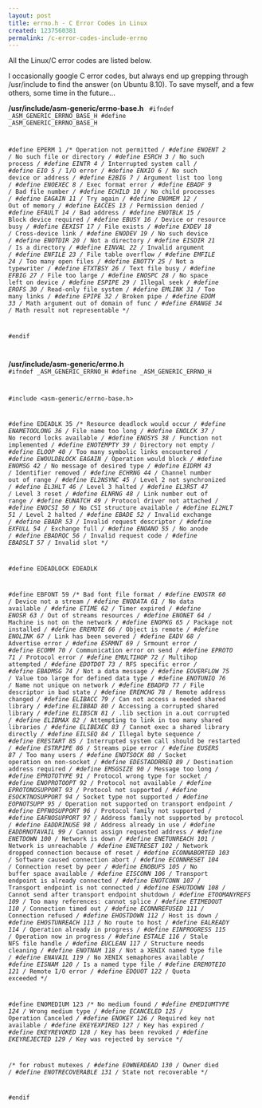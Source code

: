 ```yaml
--- 
layout: post
title: errno.h - C Error Codes in Linux
created: 1237560381
permalink: /c-error-codes-include-errno
---
```

All the Linux/C error codes are listed below.

I occasionally google C error codes, but always end up grepping through /usr/include to find the answer (on Ubuntu 8.10).  To save myself, and a few others, some time in the future...

<strong>/usr/include/asm-generic/errno-base.h</strong>
<code type='c'>
#ifndef _ASM_GENERIC_ERRNO_BASE_H
#define _ASM_GENERIC_ERRNO_BASE_H

#define	EPERM		 1	/* Operation not permitted */
#define	ENOENT		 2	/* No such file or directory */
#define	ESRCH		 3	/* No such process */
#define	EINTR		 4	/* Interrupted system call */
#define	EIO		 5	/* I/O error */
#define	ENXIO		 6	/* No such device or address */
#define	E2BIG		 7	/* Argument list too long */
#define	ENOEXEC		 8	/* Exec format error */
#define	EBADF		 9	/* Bad file number */
#define	ECHILD		10	/* No child processes */
#define	EAGAIN		11	/* Try again */
#define	ENOMEM		12	/* Out of memory */
#define	EACCES		13	/* Permission denied */
#define	EFAULT		14	/* Bad address */
#define	ENOTBLK		15	/* Block device required */
#define	EBUSY		16	/* Device or resource busy */
#define	EEXIST		17	/* File exists */
#define	EXDEV		18	/* Cross-device link */
#define	ENODEV		19	/* No such device */
#define	ENOTDIR		20	/* Not a directory */
#define	EISDIR		21	/* Is a directory */
#define	EINVAL		22	/* Invalid argument */
#define	ENFILE		23	/* File table overflow */
#define	EMFILE		24	/* Too many open files */
#define	ENOTTY		25	/* Not a typewriter */
#define	ETXTBSY		26	/* Text file busy */
#define	EFBIG		27	/* File too large */
#define	ENOSPC		28	/* No space left on device */
#define	ESPIPE		29	/* Illegal seek */
#define	EROFS		30	/* Read-only file system */
#define	EMLINK		31	/* Too many links */
#define	EPIPE		32	/* Broken pipe */
#define	EDOM		33	/* Math argument out of domain of func */
#define	ERANGE		34	/* Math result not representable */

#endif


</code>


<strong>/usr/include/asm-generic/errno.h</strong>
<code type='c'>
#ifndef _ASM_GENERIC_ERRNO_H
#define _ASM_GENERIC_ERRNO_H

#include <asm-generic/errno-base.h>

#define	EDEADLK		35	/* Resource deadlock would occur */
#define	ENAMETOOLONG	36	/* File name too long */
#define	ENOLCK		37	/* No record locks available */
#define	ENOSYS		38	/* Function not implemented */
#define	ENOTEMPTY	39	/* Directory not empty */
#define	ELOOP		40	/* Too many symbolic links encountered */
#define	EWOULDBLOCK	EAGAIN	/* Operation would block */
#define	ENOMSG		42	/* No message of desired type */
#define	EIDRM		43	/* Identifier removed */
#define	ECHRNG		44	/* Channel number out of range */
#define	EL2NSYNC	45	/* Level 2 not synchronized */
#define	EL3HLT		46	/* Level 3 halted */
#define	EL3RST		47	/* Level 3 reset */
#define	ELNRNG		48	/* Link number out of range */
#define	EUNATCH		49	/* Protocol driver not attached */
#define	ENOCSI		50	/* No CSI structure available */
#define	EL2HLT		51	/* Level 2 halted */
#define	EBADE		52	/* Invalid exchange */
#define	EBADR		53	/* Invalid request descriptor */
#define	EXFULL		54	/* Exchange full */
#define	ENOANO		55	/* No anode */
#define	EBADRQC		56	/* Invalid request code */
#define	EBADSLT		57	/* Invalid slot */

#define	EDEADLOCK	EDEADLK

#define	EBFONT		59	/* Bad font file format */
#define	ENOSTR		60	/* Device not a stream */
#define	ENODATA		61	/* No data available */
#define	ETIME		62	/* Timer expired */
#define	ENOSR		63	/* Out of streams resources */
#define	ENONET		64	/* Machine is not on the network */
#define	ENOPKG		65	/* Package not installed */
#define	EREMOTE		66	/* Object is remote */
#define	ENOLINK		67	/* Link has been severed */
#define	EADV		68	/* Advertise error */
#define	ESRMNT		69	/* Srmount error */
#define	ECOMM		70	/* Communication error on send */
#define	EPROTO		71	/* Protocol error */
#define	EMULTIHOP	72	/* Multihop attempted */
#define	EDOTDOT		73	/* RFS specific error */
#define	EBADMSG		74	/* Not a data message */
#define	EOVERFLOW	75	/* Value too large for defined data type */
#define	ENOTUNIQ	76	/* Name not unique on network */
#define	EBADFD		77	/* File descriptor in bad state */
#define	EREMCHG		78	/* Remote address changed */
#define	ELIBACC		79	/* Can not access a needed shared library */
#define	ELIBBAD		80	/* Accessing a corrupted shared library */
#define	ELIBSCN		81	/* .lib section in a.out corrupted */
#define	ELIBMAX		82	/* Attempting to link in too many shared libraries */
#define	ELIBEXEC	83	/* Cannot exec a shared library directly */
#define	EILSEQ		84	/* Illegal byte sequence */
#define	ERESTART	85	/* Interrupted system call should be restarted */
#define	ESTRPIPE	86	/* Streams pipe error */
#define	EUSERS		87	/* Too many users */
#define	ENOTSOCK	88	/* Socket operation on non-socket */
#define	EDESTADDRREQ	89	/* Destination address required */
#define	EMSGSIZE	90	/* Message too long */
#define	EPROTOTYPE	91	/* Protocol wrong type for socket */
#define	ENOPROTOOPT	92	/* Protocol not available */
#define	EPROTONOSUPPORT	93	/* Protocol not supported */
#define	ESOCKTNOSUPPORT	94	/* Socket type not supported */
#define	EOPNOTSUPP	95	/* Operation not supported on transport endpoint */
#define	EPFNOSUPPORT	96	/* Protocol family not supported */
#define	EAFNOSUPPORT	97	/* Address family not supported by protocol */
#define	EADDRINUSE	98	/* Address already in use */
#define	EADDRNOTAVAIL	99	/* Cannot assign requested address */
#define	ENETDOWN	100	/* Network is down */
#define	ENETUNREACH	101	/* Network is unreachable */
#define	ENETRESET	102	/* Network dropped connection because of reset */
#define	ECONNABORTED	103	/* Software caused connection abort */
#define	ECONNRESET	104	/* Connection reset by peer */
#define	ENOBUFS		105	/* No buffer space available */
#define	EISCONN		106	/* Transport endpoint is already connected */
#define	ENOTCONN	107	/* Transport endpoint is not connected */
#define	ESHUTDOWN	108	/* Cannot send after transport endpoint shutdown */
#define	ETOOMANYREFS	109	/* Too many references: cannot splice */
#define	ETIMEDOUT	110	/* Connection timed out */
#define	ECONNREFUSED	111	/* Connection refused */
#define	EHOSTDOWN	112	/* Host is down */
#define	EHOSTUNREACH	113	/* No route to host */
#define	EALREADY	114	/* Operation already in progress */
#define	EINPROGRESS	115	/* Operation now in progress */
#define	ESTALE		116	/* Stale NFS file handle */
#define	EUCLEAN		117	/* Structure needs cleaning */
#define	ENOTNAM		118	/* Not a XENIX named type file */
#define	ENAVAIL		119	/* No XENIX semaphores available */
#define	EISNAM		120	/* Is a named type file */
#define	EREMOTEIO	121	/* Remote I/O error */
#define	EDQUOT		122	/* Quota exceeded */

#define	ENOMEDIUM	123	/* No medium found */
#define	EMEDIUMTYPE	124	/* Wrong medium type */
#define	ECANCELED	125	/* Operation Canceled */
#define	ENOKEY		126	/* Required key not available */
#define	EKEYEXPIRED	127	/* Key has expired */
#define	EKEYREVOKED	128	/* Key has been revoked */
#define	EKEYREJECTED	129	/* Key was rejected by service */

/* for robust mutexes */
#define	EOWNERDEAD	130	/* Owner died */
#define	ENOTRECOVERABLE	131	/* State not recoverable */

#endif


</code>
